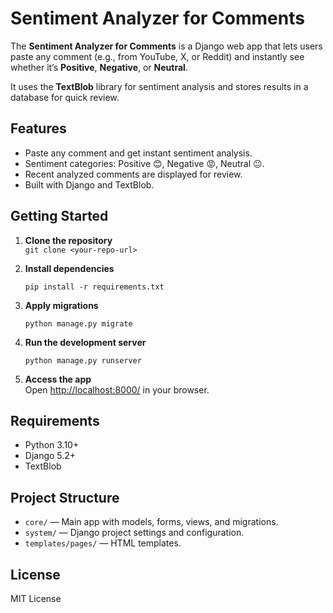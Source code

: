 # Sentiment Analyzer for Comments

The **Sentiment Analyzer for Comments** is a Django web app that lets users paste any comment (e.g., from YouTube, X, or Reddit) and instantly see whether it’s **Positive**, **Negative**, or **Neutral**.

It uses the **TextBlob** library for sentiment analysis and stores results in a database for quick review.

## Features

- Paste any comment and get instant sentiment analysis.
- Sentiment categories: Positive 😊, Negative 😡, Neutral 😐.
- Recent analyzed comments are displayed for review.
- Built with Django and TextBlob.

## Getting Started

1. **Clone the repository**  
   `git clone <your-repo-url>`

2. **Install dependencies**  
   ```
   pip install -r requirements.txt
   ```

3. **Apply migrations**  
   ```
   python manage.py migrate
   ```

4. **Run the development server**  
   ```
   python manage.py runserver
   ```

5. **Access the app**  
   Open [http://localhost:8000/](http://localhost:8000/) in your browser.

## Requirements

- Python 3.10+
- Django 5.2+
- TextBlob

## Project Structure

- `core/` — Main app with models, forms, views, and migrations.
- `system/` — Django project settings and configuration.
- `templates/pages/` — HTML templates.

## License

MIT License